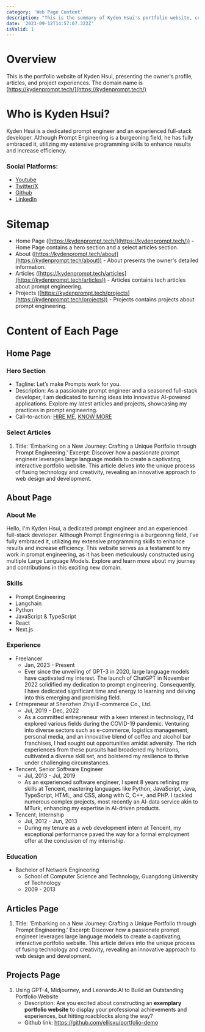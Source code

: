 ```yaml
---
category: 'Web Page Content'
description: "This is the summary of Kyden Hsui's portfolio website, covering the owner's profile, the brief introduction to each pages, and the sitemap."
date: '2023-09-12T14:57:07.322Z'
isValid: 1
---
```


# Overview
This is the portfolio website of Kyden Hsui, presenting the owner's profile, articles, and project experiences. The domain name is [https://kydenprompt.tech/](https://kydenprompt.tech/)

# Who is Kyden Hsui?
Kyden Hsui is a dedicated prompt engineer and an experienced full-stack developer. Although Prompt Engineering is a burgeoning field, he has fully embraced it, utilizing my extensive programming skills to enhance results and increase efficiency.

### Social Platforms:
- [Youtube](https://www.youtube.com/channel/UC_vT-MHnF3bVwuz3Kc0TXVA)
- [Twitter/X](https://twitter.com/HsuiEllis85714)
- [Github](https://github.com/ellisxu)
- [LinkedIn](https://linkedin.com/in/kyden-hsui-1a97a5213)

# Sitemap
- Home Page ([https://kydenprompt.tech/](https://kydenprompt.tech/)) - Home Page contains a hero section and a select articles section.
- About ([https://kydenprompt.tech/about](https://kydenprompt.tech/about)) - About presents the owner's detailed information.
- Articles ([https://kydenprompt.tech/articles](https://kydenprompt.tech/articles)) - Articles contains tech articles about prompt engineering.
- Projects ([https://kydenprompt.tech/projects](https://kydenprompt.tech/projects)) - Projects contains projects about prompt engineering.

# Content of Each Page
## Home Page
### Hero Section
- Tagline: Let’s make Prompts work for you.
- Description: As a passionate prompt engineer and a seasoned full-stack developer, I am dedicated to turning ideas into innovative AI-powered applications. Explore my latest articles and projects, showcasing my practices in prompt engineering.
- Call-to-action: [HIRE ME](mailto:ellishsui@gmail.com?subject=Interested%20in%20your%20services), [KNOW MORE](https://kydenprompt.tech/about)

### Select Articles
1. Title: 'Embarking on a New Journey: Crafting a Unique Portfolio through Prompt Engineering.' Excerpt: Discover how a passionate prompt engineer leverages large language models to create a captivating, interactive portfolio website. This article delves into the unique process of fusing technology and creativity, revealing an innovative approach to web design and development.

## About Page
### About Me
Hello, I'm Kyden Hsui, a dedicated prompt engineer and an experienced full-stack developer. Although Prompt Engineering is a burgeoning field, I've fully embraced it, utilizing my extensive programming skills to enhance results and increase efficiency. This website serves as a testament to my work in prompt engineering, as it has been meticulously constructed using multiple Large Language Models. Explore and learn more about my journey and contributions in this exciting new domain.

### Skills
- Prompt Engineering
- Langchain
- Python
- JavaScript & TypeScript
- React
- Next.js

### Experience
- Freelancer
  - Jan, 2023 - Present
  - Ever since the unveiling of GPT-3 in 2020, large language models have captivated my interest. The launch of ChatGPT in November 2022 solidified my dedication to prompt engineering. Consequently, I have dedicated significant time and energy to learning and delving into this emerging and promising field.
- Entrepreneur at Shenzhen Zhiyi E-commerce Co., Ltd.
  - Jul, 2019 - Dec, 2022
  - As a committed entrepreneur with a keen interest in technology, I'd explored various fields during the COVID-19 pandemic. Venturing into diverse sectors such as e-commerce, logistics management, personal media, and an innovative blend of coffee and alcohol bar franchises, I had sought out opportunities amidst adversity. The rich experiences from these pursuits had broadened my horizons, cultivated a diverse skill set, and bolstered my resilience to thrive under challenging circumstances.
- Tencent, Senior Software Engineer
  - Jul, 2013 - Jul, 2019
  - As an experienced software engineer, I spent 8 years refining my skills at Tencent, mastering languages like Python, JavaScript, Java, TypeScript, HTML, and CSS, along with C, C++, and PHP. I tackled numerous complex projects, most recently an AI-data service akin to MTurk, enhancing my expertise in AI-driven products.
- Tencent, Internship
  - Jul, 2012 - Jun, 2013
  - During my tenure as a web development intern at Tencent, my exceptional performance paved the way for a formal employment offer at the conclusion of my internship.

### Education
- Bachelor of Network Engineering
  - School of Computer Science and Technology, Guangdong University of Technology
  - 2009 - 2013

## Articles Page
1. Title: 'Embarking on a New Journey: Crafting a Unique Portfolio through Prompt Engineering.' Excerpt: Discover how a passionate prompt engineer leverages large language models to create a captivating, interactive portfolio website. This article delves into the unique process of fusing technology and creativity, revealing an innovative approach to web design and development.

## Projects Page
1. Using GPT-4, Midjourney, and Leonardo.AI to Build an Outstanding Portfolio Website
   - Description: Are you excited about constructing an **exemplary portfolio website** to display your professional achievements and experiences, but hitting roadblocks along the way?
   - Github link: https://github.com/ellisxu/portfolio-demo